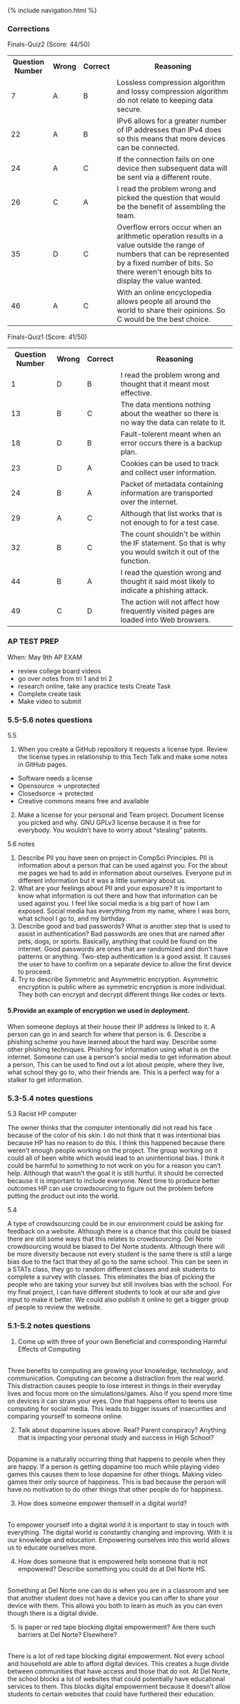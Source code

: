 {% include navigation.html %}
### Corrections 

 Finals-Quiz2 (Score: 44/50)
<table>
  <tr>
  <th>Question Number</th>
  <th>Wrong</th>
  <th>Correct</th>
  <th>Reasoning</th>
  </tr>
  <tr>
  <td> 7 </td>
  <td> A </td>
  <td> B </td>
  <td> Lossless compression algorithm and lossy compression algorithm do not relate to keeping data secure. </td>
  </tr>
 <tr>
  <td> 22 </td>
  <td> A </td>
  <td> B </td>
  <td> IPv6 allows for a greater number of IP addresses than IPv4 does so this means that more devices can be connected. </td>
  </tr>
 <tr>
  <td> 24 </td>
  <td> A </td>
  <td> C </td>
  <td> If the connection fails on one device then subsequent data will be sent via a different route. </td>
  </tr>
 <tr>
  <td> 26 </td>
  <td> C </td>
  <td> A </td>
  <td> I read the problem wrong and picked the question that would be the benefit of assembling the team. </td>
  </tr>
 <tr>
  <td> 35 </td>
  <td> D </td>
  <td> C </td>
  <td> Overflow errors occur when an arithmetic operation results in a value outside the range of numbers that can be represented by a fixed number of bits. So there weren't enough bits to display the value wanted. </td>
  </tr>
 <tr>
  <td> 46 </td>
  <td> A </td>
  <td> C </td>
  <td> With an online encyclopedia allows people all around the world to share their opinions. So C would be the best choice. </td>
  </tr>
  </table>
  
 Finals-Quiz1 (Score: 41/50)
<table>
  <tr>
  <th>Question Number</th>
  <th>Wrong</th>
  <th>Correct</th>
  <th>Reasoning</th>
  </tr>
  <tr>
  <td> 1 </td>
  <td> D </td>
  <td> B </td>
  <td> I read the problem wrong and thought that it meant most effective. </td>
  </tr>
 <tr>
  <td> 13 </td>
  <td> B </td>
  <td> C </td>
  <td> The data mentions nothing about the weather so there is no way the data can relate to it.  </td>
  </tr>
 <tr>
  <td> 18 </td>
  <td> D </td>
  <td> B </td>
  <td> Fault-tolerent meant when an error occurs there is a backup plan. </td>
  </tr>
 <tr>
  <td> 23 </td>
  <td> D </td>
  <td> A </td>
  <td> Cookies can be used to track and collect user information. </td>
  </tr>
 <tr>
  <td> 24 </td>
  <td> B </td>
  <td> A </td>
  <td> Packet of metadata containing information are transported over the internet. </td>
  </tr>
 <tr>
  <td> 29 </td>
  <td> A </td>
  <td> C </td>
  <td> Although that list works that is not enough to for a test case. </td>
  </tr>
 <tr>
  <td> 32 </td>
  <td> B </td>
  <td> C </td>
  <td> The count shouldn't be within the IF statement. So that is why you would switch it out of the function. </td>
  </tr>
 <tr>
  <td> 44 </td>
  <td> B </td>
  <td> A </td>
  <td> I read the question wrong and thought it said most likely to indicate a phishing attack.</td>
  </tr>
 <tr>
  <td> 49 </td>
  <td> C </td>
  <td> D </td>
  <td> The action will not affect how frequently visited pages are loaded into Web browsers. </td>
  </tr>
  </table>

### AP TEST PREP 
When: May 9th AP EXAM
- review college board videos
- go over notes from tri 1 and tri 2
- research online, take any practice tests
Create Task
- Complete create task
- Make video to submit

### 5.5-5.6 notes questions
 5.5
1. When you create a GitHub repository it requests a license type. Review the license types in relationship to this Tech Talk and make some notes in GitHub pages.
- Software needs a license
- Opensource -> unprotected 
- Closedsorce -> protected
- Creative commons means free and available
2. Make a license for your personal and Team project. Document license you picked and why.
GNU GPLv3 license because it is free for everybody. You wouldn’t have to worry about “stealing” patents. 

5.6 notes

1. Describe PII you have seen on project in CompSci Principles.
PII is information about a person that can be used against you. For the about me pages we had to add in information about ourselves. Everyone put in different information but it was a little summary about us.
2. What are your feelings about PII and your exposure?
It is important to know what information is out there and how that information can be used against you. I feel like social media is a big part of how I am exposed. Social media has everything from my name, where I was born, what school I go to, and my birthday. 
3. Describe good and bad passwords? What is another step that is used to assist in authentication?
Bad passwords are ones that are named after pets, dogs, or sports. Basically, anything that could be found on the internet. Good passwords are ones that are randomized and don't have patterns or anything. Two-step authentication is a good assist. It causes the user to have to confirm on a separate device to allow the first device to proceed. 
4. Try to describe Symmetric and Asymmetric encryption.
Asymmetric encryption is public where as symmetric encryption is more individual. They both can encrypt and decrypt different things like codes or texts. 
#### 5.Provide an example of encryption we used in deployment.
When someone deploys at their house their IP address is linked to it. A person can go in and search for where that person is. 
6. Describe a phishing scheme you have learned about the hard way. Describe some other phishing techniques.
Phishing for information using what is on the internet. Someone can use a person's social media to get information about a person, This can be used to find out a lot about people, where they live, what school they go to, who their friends are. This is a perfect way for a stalker to get information. 



### 5.3-5.4 notes questions
5.3 Racist HP computer

The owner thinks that the computer intentionally did not read his face because of the color of his skin. I do not think that it was intentional bias because HP has no reason to do this. I think this happened because there weren’t enough people working on the project. The group working on it could all of been white which would lead to an unintentional bias. I think it could be harmful to something to not work on you for a reason you can’t help. Although that wasn’t the goal it is still hurtful. It should be corrected because it is important to include everyone. Next time to produce better outcomes HP can use crowdsourcing to figure out the problem before putting the product out into the world. 

5.4

A type of crowdsourcing could be in our environment could be asking for feedback on a website. Although there is a chance that this could be biased there are still some ways that this relates to crowdsourcing. Del Norte crowdsourcing would be biased to Del Norte students. Although there will be more diversity because not every student is the same there is still a large bias due to the fact that they all go to the same school. This can be seen in a STATs class, they go to random different classes and ask students to complete a survey with classes. This eliminates the bias of picking the people who are taking your survey but still involves bias with the school. For my final project, I can have different students to look at our site and give input to make it better. We could also publish it online to get a bigger group of people to review the website. 

### 5.1-5.2 notes questions
1. Come up with three of your own Beneficial and corresponding Harmful Effects of Computing
<br>
Three benefits to computing are growing your knowledge, technology, and communication. Computing can become a distraction from the real world. This distraction causes people to lose interest in things in their everyday lives and focus more on the simulations/games. Also if you spend more time on devices it can strain your eyes. One that happens often to teens use computing for social media. This leads to bigger issues of insecurities and comparing yourself to someone online. 

2. Talk about dopamine issues above. Real? Parent conspiracy? Anything that is impacting your personal study and success in High School?
<br>
Dopamine is a naturally occurring thing that happens to people when they are happy. If a person is getting dopamine too much while playing video games this causes them to lose dopamine for other things. Making video games their only source of happiness. This is bad because the person will have no motivation to do other things that other people do for happiness. 

3. How does someone empower themself in a digital world?
<br>
To empower yourself into a digital world it is important to stay in touch with everything. The digital world is constantly changing and improving. With it is our knowledge and education. Empowering ourselves into this world allows us to educate ourselves more. 

4. How does someone that is empowered help someone that is not empowered? Describe something you could do at Del Norte HS.
<br>
Something at Del Norte one can do is when you are in a classroom and see that another student does not have a device you can offer to share your device with them. This allows you both to learn as much as you can even though there is a digital divide. 

5. Is paper or red tape blocking digital empowerment? Are there such barriers at Del Norte? Elsewhere?
<br>
There is a lot of red tape blocking digital empowerment. Not every school and household are able to afford digital devices. This creates a huge divide between communities that have access and those that do not. At Del Norte, the school blocks a lot of websites that could potentially have educational services to them. This blocks digital empowerment because it doesn’t allow students to certain websites that could have furthered their education. 
